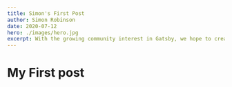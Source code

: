 ```yaml
---
title: Simon's First Post
author: Simon Robinson
date: 2020-07-12
hero: ./images/hero.jpg
excerpt: With the growing community interest in Gatsby, we hope to create more resources that make it easier for anyone to grasp the power of this incredible tool.
---
```


# My First post